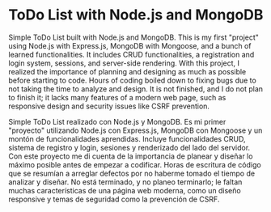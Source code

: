 # ToDo List with Node.js and MongoDB

Simple ToDo List built with Node.js and MongoDB. This is my first "project" using Node.js with Express.js, MongoDB with Mongoose, and a bunch of learned functionalities. It includes CRUD functionalities, a registration and login system, sessions, and server-side rendering. With this project, I realized the importance of planning and designing as much as possible before starting to code. Hours of coding boiled down to fixing bugs due to not taking the time to analyze and design. It is not finished, and I do not plan to finish it; it lacks many features of a modern web page, such as responsive design and security issues like CSRF prevention.

Simple ToDo List realizado con Node.js y MongoDB. Es mi primer "proyecto" utilizando Node.js con Express.js, MongoDB con Mongoose y un montón de funcionalidades aprendidas. Incluye funcionalidades CRUD, sistema de registro y login, sesiones y renderizado del lado del servidor. Con este proyecto me di cuenta de la importancia de planear y diseñar lo máximo posible antes de empezar a codificar. Horas de escritura de código que se resumían a arreglar defectos por no haberme tomado el tiempo de analizar y diseñar. No está terminado, y no planeo terminarlo; le faltan muchas características de una página web moderna, como un diseño responsive y temas de seguridad como la prevención de CSRF.
